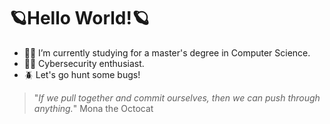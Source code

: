 # 🪐Hello World!🪐

- 👨‍💻 I’m currently studying for a master's degree in Computer Science.
- 🕵️‍♂️ Cybersecurity enthusiast.
- 🪲 Let's go hunt some bugs!

> "*If we pull together and commit ourselves, then we can push through anything.*" Mona the Octocat
